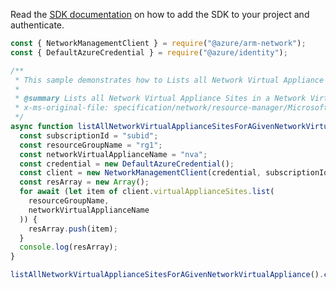 Read the [SDK documentation](https://github.com/Azure/azure-sdk-for-js/blob/%40azure%2Farm-network_28.0.0/sdk/network/arm-network/README.md) on how to add the SDK to your project and authenticate.

```javascript
const { NetworkManagementClient } = require("@azure/arm-network");
const { DefaultAzureCredential } = require("@azure/identity");

/**
 * This sample demonstrates how to Lists all Network Virtual Appliance Sites in a Network Virtual Appliance resource.
 *
 * @summary Lists all Network Virtual Appliance Sites in a Network Virtual Appliance resource.
 * x-ms-original-file: specification/network/resource-manager/Microsoft.Network/stable/2021-08-01/examples/NetworkVirtualApplianceSiteList.json
 */
async function listAllNetworkVirtualApplianceSitesForAGivenNetworkVirtualAppliance() {
  const subscriptionId = "subid";
  const resourceGroupName = "rg1";
  const networkVirtualApplianceName = "nva";
  const credential = new DefaultAzureCredential();
  const client = new NetworkManagementClient(credential, subscriptionId);
  const resArray = new Array();
  for await (let item of client.virtualApplianceSites.list(
    resourceGroupName,
    networkVirtualApplianceName
  )) {
    resArray.push(item);
  }
  console.log(resArray);
}

listAllNetworkVirtualApplianceSitesForAGivenNetworkVirtualAppliance().catch(console.error);
```
